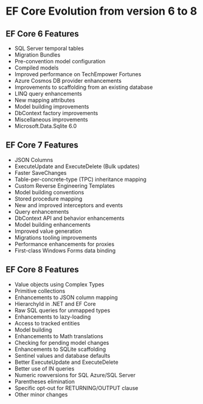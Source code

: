 # EF Core Evolution from version 6 to 8

## EF Core 6 Features
- SQL Server temporal tables
- Migration Bundles
- Pre-convention model configuration
- Compiled models
- Improved performance on TechEmpower Fortunes
- Azure Cosmos DB provider enhancements
- Improvements to scaffolding from an existing database
- LINQ query enhancements
- New mapping attributes
- Model building improvements
- DbContext factory improvements
- Miscellaneous improvements
- Microsoft.Data.Sqlite 6.0

## EF Core 7 Features
- JSON Columns
- ExecuteUpdate and ExecuteDelete (Bulk updates)
- Faster SaveChanges
- Table-per-concrete-type (TPC) inheritance mapping
- Custom Reverse Engineering Templates
- Model building conventions
- Stored procedure mapping
- New and improved interceptors and events
- Query enhancements
- DbContext API and behavior enhancements
- Model building enhancements
- Improved value generation
- Migrations tooling improvements
- Performance enhancements for proxies
- First-class Windows Forms data binding

## EF Core 8 Features
- Value objects using Complex Types
- Primitive collections
- Enhancements to JSON column mapping
- HierarchyId in .NET and EF Core
- Raw SQL queries for unmapped types
- Enhancements to lazy-loading
- Access to tracked entities
- Model building
- Enhancements to Math translations
- Checking for pending model changes
- Enhancements to SQLite scaffolding
- Sentinel values and database defaults
- Better ExecuteUpdate and ExecuteDelete
- Better use of IN queries
- Numeric rowversions for SQL Azure/SQL Server
- Parentheses elimination
- Specific opt-out for RETURNING/OUTPUT clause
- Other minor changes